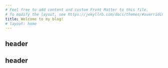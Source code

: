 ```yaml
---
# Feel free to add content and custom Front Matter to this file.
# To modify the layout, see https://jekyllrb.com/docs/themes/#overriding-theme-defaults
title: Welcome to my blog!
# layout: home
---
```


## header

## header

